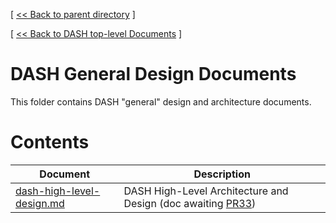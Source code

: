 [ [ << Back to parent directory](../README.md) ]

[ [ << Back to DASH top-level Documents](../../README.md#contents) ]

# DASH General Design Documents

This folder contains DASH "general" design and architecture documents.

# Contents

| Document                                               | Description                                |
| ------------------------------------------------------ | ------------------------------------------ |
| [dash-high-level-design.md](dash-high-level-design.md) | DASH High-Level Architecture and Design (doc awaiting [PR33](https://github.com/Azure/DASH/pull/33))    |]